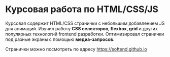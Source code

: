 # Курсовая работа по HTML/CSS/JS

Курсовая содержит HTML/CSS странички с небольшим добавлением JS для анимаций. Изучил работу **CSS селекторов, flexbox, grid** и других популярных технологий frontend разработки. Оптимизировал странички под разные экраны с помощью **медиа-запросов**.

Странички можно посмотреть по адресу <https://softend.github.io>
